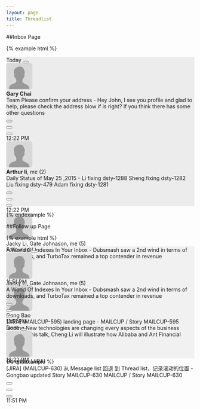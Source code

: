 ```yaml
---
layout: page
title: Threadlist
---
```


##Inbox Page


{% example html %}

<div style='height:400px;width:100%;background-color:#ececec'>
  <div class='mc-threadlist-section'>
    <div class='mc-section-header'>
      <span class='mc-text-content'>Today</span>
      <button class='mc-button-nobg'><span class='mc-icon-done-all'></span></button>
    </div>
    <div class='mc-section'>
      <a class='mc-threadlist-item'>
        <div class='mc-threadlist-item-left'>
          <div class='mc-threadlist-item-unread'></div>
          <img class="mc-avatar-mid" src="../img/Mailcup-avatar-default.png"/>
        </div>
        <div class='mc-threadlist-item-content'>
          <div class='mc-threadlist-headline'><strong>Gary Chai</strong><span class="mc-icon-clip"></span></div>
          <div class='mc-threadlist-subject'>
            <span class="mc-label-info">Team</span> Please confirm your address - <span class="mc-threadlist-summary">Hey John, I see you profile and glad to help, please check the address blow if is right? If you think there has some other questions</span>
          </div>
        </div>
        <div class='mc-threadlist-item-right'>
          <div><button class='mc-button-nobg' onclick="closeanimation()"><span class="mc-icon-done"></span></button></div>
          <div><button class='mc-button-nobg'><span class="mc-icon-pin"></span></button></div>
          <div><button class='mc-button-nobg'><span class="mc-icon-label"></span></button></div>
        </div>
        <div class='mc-threadlist-date'>12:22 PM</div>
      </a>
    </div>
    <div class='mc-section'>
      <a class='mc-threadlist-item'>
        <div class='mc-threadlist-item-left'>
          <div class='mc-threadlist-item-unread'></div>
          <img class="mc-avatar-mid" src="../img/Mailcup-avatar-default.png"/>
        </div>
        <div class='mc-threadlist-item-content'>
          <div class='mc-threadlist-headline'><strong>Arthur li</strong>, me (2)</div>
          <div class='mc-threadlist-subject'>
            Daily Status of May 25 ,2015 - <span class="mc-threadlist-summary">Li fixing dsty-1288 
Sheng fixing dsty-1282 Liu fixing dsty-479 Adam fixing dsty-1281</span>
          </div>
        </div>
        <div class='mc-threadlist-item-right'>
          <div><button class='mc-button-nobg' onclick="closeanimation()"><span class="mc-icon-done"></span></button></div>
          <div><button class='mc-button-nobg'><span class="mc-icon-pin"></span></button></div>
          <div><button class='mc-button-nobg'><span class="mc-icon-label"></span></button></div>
        </div>
        <div class='mc-threadlist-date'>12:22 PM</div>
      </a>
    </div>
    <div class='mc-section'>
      <a class='mc-threadlist-item'>
        <div class='mc-threadlist-item-left'>
          <img class="mc-avatar-mid" src="../img/Mailcup-avatar-default.png"/>
        </div>
        <div class='mc-threadlist-item-content'>
          <div class='mc-threadlist-headline'>Jacky Li, Gate Johnason, me (5)</div>
          <div class='mc-threadlist-subject'>
            A World Of Indexes In Your Inbox - <span class="mc-threadlist-summary">Dubsmash saw a 2nd wind in terms of downloads, and TurboTax remained a top contender in revenue</span>
          </div>
        </div>
        <div class='mc-threadlist-item-right'>
          <div><button class='mc-button-nobg' onclick="closeanimation()"><span class="mc-icon-done"></span></button></div>
          <div><button class='mc-button-nobg'><span class="mc-icon-pin"></span></button></div>
          <div><button class='mc-button-nobg'><span class="mc-icon-label"></span></button></div>
        </div>
        <div class='mc-threadlist-date'>11:51 PM</div>
      </a>
    </div>
    <div class='mc-section'>
      <a class='mc-threadlist-item'>
        <div class='mc-threadlist-item-left'>
          <img class="mc-avatar-mid" src="../img/Mailcup-avatar-default.png"/>
        </div>
        <div class='mc-threadlist-item-content'>
          <div class='mc-threadlist-headline'>Gong Bao</div>
          <div class='mc-threadlist-subject'>
           [JIRA] (MAILCUP-595) landing page - <span class="mc-threadlist-summary">MAILCUP / Story MAILCUP-595 landing  New technologies are changing every aspects of the business world. In this talk, Cheng Li will illustrate how Alibaba and Ant Financial </span>
          </div>
        </div>
        <div class='mc-threadlist-item-right'>
          <div><button class='mc-button-nobg'><span class="mc-icon-done"></span></button></div>
          <div><button class='mc-button-nobg'><span class="mc-icon-pin"></span></button></div>
          <div><button class='mc-button-nobg'><span class="mc-icon-label"></span></button></div>
        </div>
        <div class='mc-threadlist-date'>12:22 PM</div>
      </a>
    </div>
  </div>
</div>

<script type="text/javascript">
$(".mc-button-nobg").click(function() {
      var $p = $(this).parent().parent().parent().parent();
      var $this = $(this);
        $p.slideUp(200, function() {
            //移除父级div
            $p.remove();
        });
    });
</script>

{% endexample %}


##Follow up Page

{% example html %}
<div style='height:300px;width:100%;background-color:#f1f1f1'>
  <div class='mc-threadlist-section'>
    <div class='mc-section-header'>
      <span class='mc-text-content'>Follow up</span>
      <button class='mc-button-nobg'><span class='mc-icon-alldone'></span></button>
    </div>
    <div class='mc-section mc-section-marked'>
      <a class='mc-threadlist-item'>
        <div class='mc-threadlist-item-left'>
          <img class="mc-avatar-mid" src="../img/Mailcup-avatar-default.png"/>
        </div>
        <div class='mc-threadlist-item-content'>
          <div class='mc-threadlist-headline'>Jacky Li, Gate Johnason, me (5)</div>
          <div class='mc-threadlist-subject'>
            A World Of Indexes In Your Inbox - <span class="mc-threadlist-summary">Dubsmash saw a 2nd wind in terms of downloads, and TurboTax remained a top contender in revenue</span>
          </div>
        </div>
        <div class='mc-threadlist-mark'><span class="mc-icon-pin mc-color-icon-midblue"></span></div>
        <div class='mc-threadlist-item-right'>
          <div><button class='mc-button-nobg' onclick="closeanimation()"><span class="mc-icon-done"></span></button></div>
          <div><button class='mc-button-nobg'><span class="mc-icon-pin mc-color-icon-midblue"></span></button></div>
          <div><button class='mc-button-nobg'><span class="mc-icon-label"></span></button></div>
        </div>
        <div class='mc-threadlist-date'>11:51 PM</div>
      </a>
    </div>
  </div>
  <div class='mc-threadlist-section'>
    <div class='mc-section-header'>
      <span class='mc-text-content'>Done</span>
      <button class='mc-button-nobg'><span class='mc-icon-alldone'></span></button>
    </div>
    <div class='mc-section mc-section-marked'>
      <a class='mc-threadlist-item'>
        <div class='mc-threadlist-item-left'>
          <img class="mc-avatar-mid" src="../img/Mailcup-avatar-default.png"/>
        </div>
        <div class='mc-threadlist-item-content'>
          <div class='mc-threadlist-headline'>Gongbao (JIRA)</div>
          <div class='mc-threadlist-subject'>
           [JIRA] (MAILCUP-630) 从 Message list 回退 到 Thread list，记录滚动的位置 - <span class="mc-threadlist-summary">  Gongbao updated Story MAILCUP-630 MAILCUP / Story MAILCUP-630</span>
          </div>
        </div>
        <div class='mc-threadlist-mark'><span class="mc-icon-done mc-color-icon-midgreen"></span></div>
        <div class='mc-threadlist-item-right'>
          <div><button class='mc-button-nobg' onclick="closeanimation()"><span class="mc-icon-done mc-color-icon-midgreen"></span></button></div>
          <div><button class='mc-button-nobg'><span class="mc-icon-pin"></span></button></div>
          <div><button class='mc-button-nobg'><span class="mc-icon-label"></span></button></div>
        </div>
        <div class='mc-threadlist-date'>11:51 PM</div>
      </a>
    </div>
  </div>
</div>
{% endexample %}
